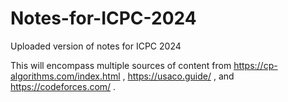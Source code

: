 # Notes-for-ICPC-2024
Uploaded version of notes for ICPC 2024

This will encompass multiple sources of content from https://cp-algorithms.com/index.html , https://usaco.guide/ , and https://codeforces.com/ .

